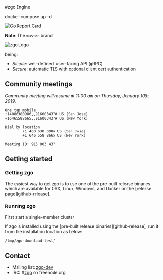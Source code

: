 #zgo Engine

docker-compose up -d

[![Go Report Card](https://goreportcard.com/badge/github.com/zgo-io/zgo?style=flat-square)](https://goreportcard.com/report/github.com/zgo-io/zgo)

**Note**: The `master` branch 


![zgo Logo](logos/zgo-horizontal-color.svg)

being:

* *Simple*: well-defined, user-facing API (gRPC)
* *Secure*: automatic TLS with optional client cert authentication


## Community meetings

*Community meeting will resume at 11:00 am on Thursday, January 10th, 2019.*


```
One tap mobile
+14086380986,,916003437# US (San Jose)
+16465588665,,916003437# US (New York)

Dial by location
        +1 408 638 0986 US (San Jose)
        +1 646 558 8665 US (New York)

Meeting ID: 916 003 437
```


## Getting started

### Getting zgo

The easiest way to get zgo is to use one of the pre-built release binaries which are available for OSX, Linux, Windows, and Docker on the [release page][github-release].

[dl-build]: ./Documentation/dl_build.md#build-the-latest-version

### Running zgo

First start a single-member cluster

If zgo is installed using the [pre-built release binaries][github-release], run it from the installation location as below:

```bash
/tmp/zgo-download-test/
```

## Contact

- Mailing list: [zgo-dev](https://groups.google.com/forum/?hl=en#!forum/zgo-dev)
- IRC: #[zgo](irc://irc.freenode.org:6667/#zgo) on freenode.org
